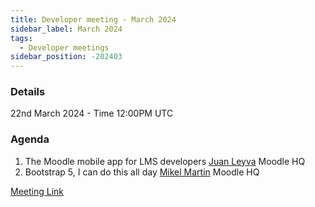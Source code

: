 ```yaml
---
title: Developer meeting - March 2024
sidebar_label: March 2024
tags:
  - Developer meetings
sidebar_position: -202403
---
```


### Details

22nd March 2024 - Time 12:00PM UTC

### Agenda

1. The Moodle mobile app for LMS developers [Juan Leyva](https://moodle.org/user/profile.php?id=49568) Moodle HQ
2. Bootstrap 5, I can do this all day [Mikel Martin](https://moodle.org/user/view.php?id=2781393&course=17245) Moodle HQ

[Meeting Link](https://moodle.org/mod/bigbluebuttonbn/view.php?id=8596)

